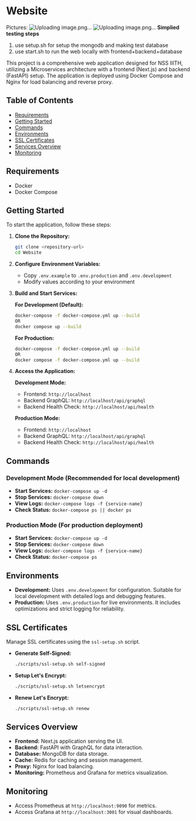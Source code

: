 # Website
Pictures:
![Uploading image.png…]()
![Uploading image.png…]()
**Simplied testing steps**
1. use setup.sh for setup the mongodb and making test database
2. use start.sh to run the web locally with frontend+backend+database


This project is a comprehensive web application designed for NSS IIITH, utilizing a Microservices architecture with a frontend (Next.js) and backend (FastAPI) setup. The application is deployed using Docker Compose and Nginx for load balancing and reverse proxy.

## Table of Contents
- [Requirements](#requirements)
- [Getting Started](#getting-started)
- [Commands](#commands)
- [Environments](#environments)
- [SSL Certificates](#ssl-certificates)
- [Services Overview](#services-overview)
- [Monitoring](#monitoring)

## Requirements
- Docker
- Docker Compose

## Getting Started
To start the application, follow these steps:

1. **Clone the Repository:**
   ```bash
   git clone <repository-url>
   cd Website
   ```

2. **Configure Environment Variables:**
   - Copy `.env.example` to `.env.production` and `.env.development`
   - Modify values according to your environment

3. **Build and Start Services:**
   
   **For Development (Default):**
   ```bash
   docker-compose -f docker-compose.yml up --build
   OR
   docker compose up --build
   ```
   
   **For Production:**
   ```bash
   docker-compose -f docker-compose.yml up --build
   OR
   docker compose -f docker-compose.yml up --build
   ```

4. **Access the Application:**
   
   **Development Mode:**
   - Frontend: `http://localhost`
   - Backend GraphQL: `http://localhost/api/graphql`
   - Backend Health Check: `http://localhost/api/health`
   
   **Production Mode:**
   - Frontend: `http://localhost`
   - Backend GraphQL: `http://localhost/api/graphql`
   - Backend Health Check: `http://localhost/api/health`

## Commands

### Development Mode (Recommended for local development)
- **Start Services:** `docker-compose up -d`
- **Stop Services:** `docker-compose down`
- **View Logs:** `docker-compose logs -f {service-name}`
- **Check Status:** `docker-compose ps || docker ps`

### Production Mode (For production deployment)
- **Start Services:** `docker-compose up -d`
- **Stop Services:** `docker-compose down`
- **View Logs:** `docker-compose logs -f {service-name}`
- **Check Status:** `docker-compose ps`

## Environments
- **Development:** Uses `.env.development` for configuration. Suitable for local development with detailed logs and debugging features.
- **Production:** Uses `.env.production` for live environments. It includes optimizations and strict logging for reliability.

## SSL Certificates
Manage SSL certificates using the `ssl-setup.sh` script.
- **Generate Self-Signed:**
  ```bash
  ./scripts/ssl-setup.sh self-signed
  ```
- **Setup Let's Encrypt:**
  ```bash
  ./scripts/ssl-setup.sh letsencrypt
  ```
- **Renew Let's Encrypt:**
  ```bash
  ./scripts/ssl-setup.sh renew
  ```

## Services Overview
- **Frontend:** Next.js application serving the UI.
- **Backend:** FastAPI with GraphQL for data interaction.
- **Database:** MongoDB for data storage.
- **Cache:** Redis for caching and session management.
- **Proxy:** Nginx for load balancing.
- **Monitoring:** Prometheus and Grafana for metrics visualization.

## Monitoring
- Access Prometheus at `http://localhost:9090` for metrics.
- Access Grafana at `http://localhost:3001` for visual dashboards.
